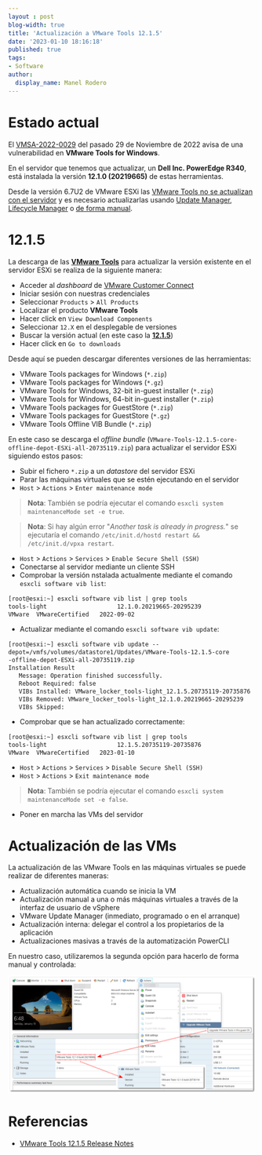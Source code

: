 ```yaml
---
layout : post
blog-width: true
title: 'Actualización a VMware Tools 12.1.5'
date: '2023-01-10 18:16:18'
published: true
tags:
- Software
author:
  display_name: Manel Rodero
---
```


# Estado actual

El [VMSA-2022-0029](https://www.vmware.com/content/vmware/vmware-published-sites/us/security/advisories/VMSA-2022-0029.html) del pasado 29 de Noviembre de 2022 avisa de una vulnerabilidad en **VMware Tools for Windows**.

En el servidor que tenemos que actualizar, un **Dell Inc. PowerEdge R340**, está instalada la versión **12.1.0 (20219665)** de estas herramientas.

Desde la versión 6.7U2 de VMware ESXi las [VMware Tools no se actualizan con el servidor](https://blogs.vmware.com/vsphere/2019/04/vsphere-6-7-u2-vmware-tools-compatibility.html) y es necesario actualizarlas usando [Update Manager](https://uncomplicatingit.com/vmware/adding-vmware-tools-11-0-5-to-esxi-hosts/), [Lifecycle Manager](https://thesleepyadmins.com/2021/07/01/updating-vmware-tools-on-esxi-7-0-host-using-vmware-lifecycle-manager/) o [de forma manual](https://www.vladan.fr/vmware-tools-offline-vib-for-esxi-host-bundle-download-and-install/).

# 12.1.5

La descarga de las [**VMware Tools**](https://www.vmware.com/go/tools) para actualizar la versión existente en el servidor ESXi se realiza de la siguiente manera:

* Acceder al _dashboard_ de [VMware Customer Connect](https://customerconnect.vmware.com/dashboard)
* Iniciar sesión con nuestras credenciales
* Seleccionar `Products` > `All Products`
* Localizar el producto **VMware Tools**
* Hacer click en `View Download Components`
* Seleccionar `12.X` en el desplegable de versiones
* Buscar la versión actual (en este caso la [**12.1.5**](https://customerconnect.vmware.com/downloads/details?downloadGroup=VMTOOLS1215&productId=1259&rPId=97424))
* Hacer click en `Go to downloads`

Desde aquí se pueden descargar diferentes versiones de las herramientas:

* VMware Tools packages for Windows (`*.zip`)
* VMware Tools packages for Windows (`*.gz`)
* VMware Tools for Windows, 32-bit in-guest installer (`*.zip`)
* VMware Tools for Windows, 64-bit in-guest installer (`*.zip`)
* VMware Tools packages for GuestStore (`*.zip`)
* VMware Tools packages for GuestStore (`*.gz`)
* VMware Tools Offline VIB Bundle (`*.zip`)

En este caso se descarga el _offline bundle_ (`VMware-Tools-12.1.5-core-offline-depot-ESXi-all-20735119.zip`) para actualizar el servidor ESXi siguiendo estos pasos:

* Subir el fichero `*.zip` a un _datastore_ del servidor ESXi
* Parar las máquinas virtuales que se estén ejecutando en el servidor
* `Host` > `Actions` > `Enter maintenance mode`

> **Nota**: También se podría ejecutar el comando `esxcli system maintenanceMode set -e true`.

> **Nota**: Si hay algún error "_Another task is already in progress._" se ejecutaría el comando `/etc/init.d/hostd restart && /etc/init.d/vpxa restart`.

* `Host` > `Actions` > `Services` > `Enable Secure Shell (SSH)`
* Conectarse al servidor mediante un cliente SSH
* Comprobar la versión nstalada actualmente mediante el comando `esxcli software vib list`:

```
[root@esxi:~] esxcli software vib list | grep tools
tools-light                    12.1.0.20219665-20295239               VMware  VMwareCertified   2022-09-02
```

* Actualizar mediante el comando `esxcli software vib update`:

```
[root@esxi:~] esxcli software vib update --depot=/vmfs/volumes/datastore1/Updates/VMware-Tools-12.1.5-core
-offline-depot-ESXi-all-20735119.zip
Installation Result
   Message: Operation finished successfully.
   Reboot Required: false
   VIBs Installed: VMware_locker_tools-light_12.1.5.20735119-20735876
   VIBs Removed: VMware_locker_tools-light_12.1.0.20219665-20295239
   VIBs Skipped:
```

* Comprobar que se han actualizado correctamente:

```
[root@esxi:~] esxcli software vib list | grep tools
tools-light                    12.1.5.20735119-20735876               VMware  VMwareCertified   2023-01-10
```

* `Host` > `Actions` > `Services` > `Disable Secure Shell (SSH)`
* `Host` > `Actions` > `Exit maintenance mode`

> **Nota**: También se podría ejecutar el comando `esxcli system maintenanceMode set -e false`.

* Poner en marcha las VMs del servidor

# Actualización de las VMs

La actualización de las VMware Tools en las máquinas virtuales se puede realizar de diferentes maneras:

* Actualización automática cuando se inicia la VM
* Actualización manual a una o más máquinas virtuales a través de la interfaz de usuario de vSphere
* VMware Update Manager (inmediato, programado o en el arranque)
* Actualización interna: delegar el control a los propietarios de la aplicación
* Actualizaciones masivas a través de la automatización PowerCLI

En nuestro caso, utilizaremos la segunda opción para hacerlo de forma manual y controlada:

![Actualización manual][1]

# Referencias

* [VMware Tools 12.1.5 Release Notes](https://docs.vmware.com/en/VMware-Tools/12.1/rn/vmware-tools-1215-release-notes/index.html)

[1]: /assets/img/blog/2023-01-10_image_1.png "Actualización manual"

